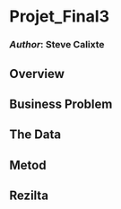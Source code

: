 


# Projet_Final3

### _Author_: Steve Calixte

## Overview



## Business Problem





## The Data




## Metod



## Rezilta